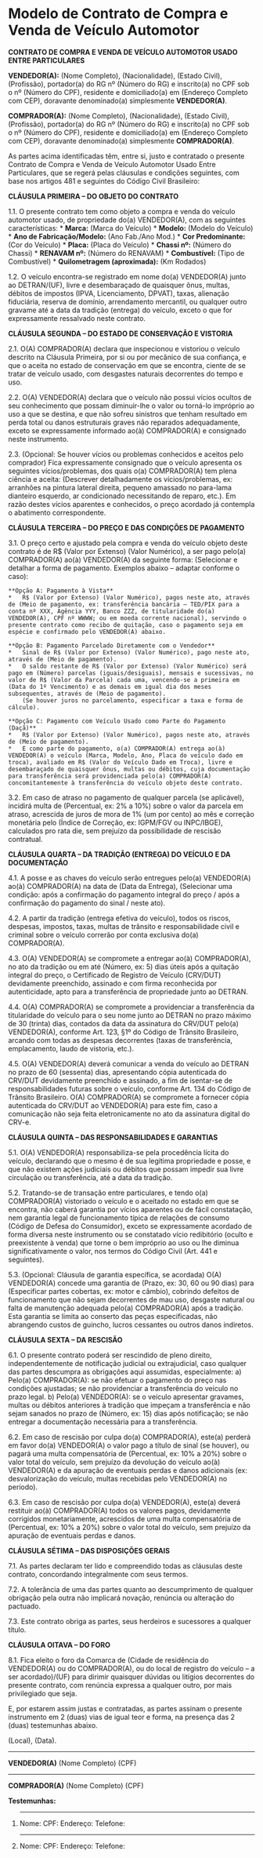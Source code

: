 # Modelo de Contrato de Compra e Venda de Veículo Automotor

**CONTRATO DE COMPRA E VENDA DE VEÍCULO AUTOMOTOR USADO ENTRE PARTICULARES**

**VENDEDOR(A):** (Nome Completo), (Nacionalidade), (Estado Civil), (Profissão), portador(a) do RG nº (Número do RG) e inscrito(a) no CPF sob o nº (Número do CPF), residente e domiciliado(a) em (Endereço Completo com CEP), doravante denominado(a) simplesmente **VENDEDOR(A)**.

**COMPRADOR(A):** (Nome Completo), (Nacionalidade), (Estado Civil), (Profissão), portador(a) do RG nº (Número do RG) e inscrito(a) no CPF sob o nº (Número do CPF), residente e domiciliado(a) em (Endereço Completo com CEP), doravante denominado(a) simplesmente **COMPRADOR(A)**.

As partes acima identificadas têm, entre si, justo e contratado o presente Contrato de Compra e Venda de Veículo Automotor Usado Entre Particulares, que se regerá pelas cláusulas e condições seguintes, com base nos artigos 481 e seguintes do Código Civil Brasileiro:

**CLÁUSULA PRIMEIRA – DO OBJETO DO CONTRATO**

1.1. O presente contrato tem como objeto a compra e venda do veículo automotor usado, de propriedade do(a) VENDEDOR(A), com as seguintes características:
    *   **Marca:** (Marca do Veículo)
    *   **Modelo:** (Modelo do Veículo)
    *   **Ano de Fabricação/Modelo:** (Ano Fab./Ano Mod.)
    *   **Cor Predominante:** (Cor do Veículo)
    *   **Placa:** (Placa do Veículo)
    *   **Chassi nº:** (Número do Chassi)
    *   **RENAVAM nº:** (Número do RENAVAM)
    *   **Combustível:** (Tipo de Combustível)
    *   **Quilometragem (aproximada):** (Km Rodados)

1.2. O veículo encontra-se registrado em nome do(a) VENDEDOR(A) junto ao DETRAN/(UF), livre e desembaraçado de quaisquer ônus, multas, débitos de impostos (IPVA, Licenciamento, DPVAT), taxas, alienação fiduciária, reserva de domínio, arrendamento mercantil, ou qualquer outro gravame até a data da tradição (entrega) do veículo, exceto o que for expressamente ressalvado neste contrato.

**CLÁUSULA SEGUNDA – DO ESTADO DE CONSERVAÇÃO E VISTORIA**

2.1. O(A) COMPRADOR(A) declara que inspecionou e vistoriou o veículo descrito na Cláusula Primeira, por si ou por mecânico de sua confiança, e que o aceita no estado de conservação em que se encontra, ciente de se tratar de veículo usado, com desgastes naturais decorrentes do tempo e uso.

2.2. O(A) VENDEDOR(A) declara que o veículo não possui vícios ocultos de seu conhecimento que possam diminuir-lhe o valor ou torná-lo impróprio ao uso a que se destina, e que não sofreu sinistros que tenham resultado em perda total ou danos estruturais graves não reparados adequadamente, exceto se expressamente informado ao(à) COMPRADOR(A) e consignado neste instrumento.

2.3. (Opcional: Se houver vícios ou problemas conhecidos e aceitos pelo comprador) Fica expressamente consignado que o veículo apresenta os seguintes vícios/problemas, dos quais o(a) COMPRADOR(A) tem plena ciência e aceita: (Descrever detalhadamente os vícios/problemas, ex: arranhões na pintura lateral direita, pequeno amassado no para-lama dianteiro esquerdo, ar condicionado necessitando de reparo, etc.). Em razão destes vícios aparentes e conhecidos, o preço acordado já contempla o abatimento correspondente.

**CLÁUSULA TERCEIRA – DO PREÇO E DAS CONDIÇÕES DE PAGAMENTO**

3.1. O preço certo e ajustado pela compra e venda do veículo objeto deste contrato é de R$ (Valor por Extenso) (Valor Numérico), a ser pago pelo(a) COMPRADOR(A) ao(à) VENDEDOR(A) da seguinte forma:
    (Selecionar e detalhar a forma de pagamento. Exemplos abaixo – adaptar conforme o caso):

    **Opção A: Pagamento à Vista**
    *   R$ (Valor por Extenso) (Valor Numérico), pagos neste ato, através de (Meio de pagamento, ex: transferência bancária – TED/PIX para a conta nº XXX, Agência YYY, Banco ZZZ, de titularidade do(a) VENDEDOR(A), CPF nº WWWW; ou em moeda corrente nacional), servindo o presente contrato como recibo de quitação, caso o pagamento seja em espécie e confirmado pelo VENDEDOR(A) abaixo.

    **Opção B: Pagamento Parcelado Diretamente com o Vendedor**
    *   Sinal de R$ (Valor por Extenso) (Valor Numérico), pago neste ato, através de (Meio de pagamento).
    *   O saldo restante de R$ (Valor por Extenso) (Valor Numérico) será pago em (Número) parcelas (iguais/desiguais), mensais e sucessivas, no valor de R$ (Valor da Parcela) cada uma, vencendo-se a primeira em (Data do 1º Vencimento) e as demais em igual dia dos meses subsequentes, através de (Meio de pagamento).
        (Se houver juros no parcelamento, especificar a taxa e forma de cálculo).

    **Opção C: Pagamento com Veículo Usado como Parte do Pagamento (Daçã)**
    *   R$ (Valor por Extenso) (Valor Numérico), pagos neste ato, através de (Meio de pagamento).
    *   E como parte do pagamento, o(a) COMPRADOR(A) entrega ao(à) VENDEDOR(A) o veículo (Marca, Modelo, Ano, Placa do veículo dado em troca), avaliado em R$ (Valor do Veículo Dado em Troca), livre e desembaraçado de quaisquer ônus, multas ou débitos, cuja documentação para transferência será providenciada pelo(a) COMPRADOR(A) concomitantemente à transferência do veículo objeto deste contrato.

3.2. Em caso de atraso no pagamento de qualquer parcela (se aplicável), incidirá multa de (Percentual, ex: 2% a 10%) sobre o valor da parcela em atraso, acrescida de juros de mora de 1% (um por cento) ao mês e correção monetária pelo (Índice de Correção, ex: IGPM/FGV ou INPC/IBGE), calculados pro rata die, sem prejuízo da possibilidade de rescisão contratual.

**CLÁUSULA QUARTA – DA TRADIÇÃO (ENTREGA) DO VEÍCULO E DA DOCUMENTAÇÃO**

4.1. A posse e as chaves do veículo serão entregues pelo(a) VENDEDOR(A) ao(à) COMPRADOR(A) na data de (Data da Entrega), (Selecionar uma condição: após a confirmação do pagamento integral do preço / após a confirmação do pagamento do sinal / neste ato).

4.2. A partir da tradição (entrega efetiva do veículo), todos os riscos, despesas, impostos, taxas, multas de trânsito e responsabilidade civil e criminal sobre o veículo correrão por conta exclusiva do(a) COMPRADOR(A).

4.3. O(A) VENDEDOR(A) se compromete a entregar ao(à) COMPRADOR(A), no ato da tradição ou em até (Número, ex: 5) dias úteis após a quitação integral do preço, o Certificado de Registro de Veículo (CRV/DUT) devidamente preenchido, assinado e com firma reconhecida por autenticidade, apto para a transferência de propriedade junto ao DETRAN.

4.4. O(A) COMPRADOR(A) se compromete a providenciar a transferência da titularidade do veículo para o seu nome junto ao DETRAN no prazo máximo de 30 (trinta) dias, contados da data da assinatura do CRV/DUT pelo(a) VENDEDOR(A), conforme Art. 123, §1º do Código de Trânsito Brasileiro, arcando com todas as despesas decorrentes (taxas de transferência, emplacamento, laudo de vistoria, etc.).

4.5. O(A) VENDEDOR(A) deverá comunicar a venda do veículo ao DETRAN no prazo de 60 (sessenta) dias, apresentando cópia autenticada do CRV/DUT devidamente preenchido e assinado, a fim de isentar-se de responsabilidades futuras sobre o veículo, conforme Art. 134 do Código de Trânsito Brasileiro. O(A) COMPRADOR(A) se compromete a fornecer cópia autenticada do CRV/DUT ao VENDEDOR(A) para este fim, caso a comunicação não seja feita eletronicamente no ato da assinatura digital do CRV-e.

**CLÁUSULA QUINTA – DAS RESPONSABILIDADES E GARANTIAS**

5.1. O(A) VENDEDOR(A) responsabiliza-se pela procedência lícita do veículo, declarando que o mesmo é de sua legítima propriedade e posse, e que não existem ações judiciais ou débitos que possam impedir sua livre circulação ou transferência, até a data da tradição.

5.2. Tratando-se de transação entre particulares, e tendo o(a) COMPRADOR(A) vistoriado o veículo e o aceitado no estado em que se encontra, não caberá garantia por vícios aparentes ou de fácil constatação, nem garantia legal de funcionamento típica de relações de consumo (Código de Defesa do Consumidor), exceto se expressamente acordado de forma diversa neste instrumento ou se constatado vício redibitório (oculto e preexistente à venda) que torne o bem impróprio ao uso ou lhe diminua significativamente o valor, nos termos do Código Civil (Art. 441 e seguintes).

5.3. (Opcional: Cláusula de garantia específica, se acordada)
    O(A) VENDEDOR(A) concede uma garantia de (Prazo, ex: 30, 60 ou 90 dias) para (Especificar partes cobertas, ex: motor e câmbio), cobrindo defeitos de funcionamento que não sejam decorrentes de mau uso, desgaste natural ou falta de manutenção adequada pelo(a) COMPRADOR(A) após a tradição. Esta garantia se limita ao conserto das peças especificadas, não abrangendo custos de guincho, lucros cessantes ou outros danos indiretos.

**CLÁUSULA SEXTA – DA RESCISÃO**

6.1. O presente contrato poderá ser rescindido de pleno direito, independentemente de notificação judicial ou extrajudicial, caso qualquer das partes descumpra as obrigações aqui assumidas, especialmente:
    a) Pelo(a) COMPRADOR(A): se não efetuar o pagamento do preço nas condições ajustadas; se não providenciar a transferência do veículo no prazo legal.
    b) Pelo(a) VENDEDOR(A): se o veículo apresentar gravames, multas ou débitos anteriores à tradição que impeçam a transferência e não sejam sanados no prazo de (Número, ex: 15) dias após notificação; se não entregar a documentação necessária para a transferência.

6.2. Em caso de rescisão por culpa do(a) COMPRADOR(A), este(a) perderá em favor do(a) VENDEDOR(A) o valor pago a título de sinal (se houver), ou pagará uma multa compensatória de (Percentual, ex: 10% a 20%) sobre o valor total do veículo, sem prejuízo da devolução do veículo ao(à) VENDEDOR(A) e da apuração de eventuais perdas e danos adicionais (ex: desvalorização do veículo, multas recebidas pelo VENDEDOR(A) no período).

6.3. Em caso de rescisão por culpa do(a) VENDEDOR(A), este(a) deverá restituir ao(à) COMPRADOR(A) todos os valores pagos, devidamente corrigidos monetariamente, acrescidos de uma multa compensatória de (Percentual, ex: 10% a 20%) sobre o valor total do veículo, sem prejuízo da apuração de eventuais perdas e danos.

**CLÁUSULA SÉTIMA – DAS DISPOSIÇÕES GERAIS**

7.1. As partes declaram ter lido e compreendido todas as cláusulas deste contrato, concordando integralmente com seus termos.

7.2. A tolerância de uma das partes quanto ao descumprimento de qualquer obrigação pela outra não implicará novação, renúncia ou alteração do pactuado.

7.3. Este contrato obriga as partes, seus herdeiros e sucessores a qualquer título.

**CLÁUSULA OITAVA – DO FORO**

8.1. Fica eleito o foro da Comarca de (Cidade de residência do VENDEDOR(A) ou do COMPRADOR(A), ou do local de registro do veículo – a ser acordado)/(UF) para dirimir quaisquer dúvidas ou litígios decorrentes do presente contrato, com renúncia expressa a qualquer outro, por mais privilegiado que seja.

E, por estarem assim justas e contratadas, as partes assinam o presente instrumento em 2 (duas) vias de igual teor e forma, na presença das 2 (duas) testemunhas abaixo.

(Local), (Data).


___________________________________________
**VENDEDOR(A)**
(Nome Completo)
(CPF)


___________________________________________
**COMPRADOR(A)**
(Nome Completo)
(CPF)


**Testemunhas:**

1. ________________________________________
   Nome:
   CPF:
   Endereço:
   Telefone:

2. ________________________________________
   Nome:
   CPF:
   Endereço:
   Telefone:
